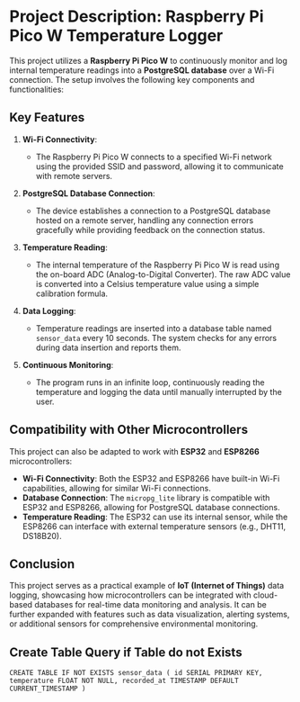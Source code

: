 # Project Description: Raspberry Pi Pico W Temperature Logger

This project utilizes a **Raspberry Pi Pico W** to continuously monitor and log internal temperature readings into a **PostgreSQL database** over a Wi-Fi connection. The setup involves the following key components and functionalities:

## Key Features

1. **Wi-Fi Connectivity**: 
   - The Raspberry Pi Pico W connects to a specified Wi-Fi network using the provided SSID and password, allowing it to communicate with remote servers.

2. **PostgreSQL Database Connection**: 
   - The device establishes a connection to a PostgreSQL database hosted on a remote server, handling any connection errors gracefully while providing feedback on the connection status.

3. **Temperature Reading**: 
   - The internal temperature of the Raspberry Pi Pico W is read using the on-board ADC (Analog-to-Digital Converter). The raw ADC value is converted into a Celsius temperature value using a simple calibration formula.

4. **Data Logging**: 
   - Temperature readings are inserted into a database table named `sensor_data` every 10 seconds. The system checks for any errors during data insertion and reports them.

5. **Continuous Monitoring**: 
   - The program runs in an infinite loop, continuously reading the temperature and logging the data until manually interrupted by the user.

## Compatibility with Other Microcontrollers

This project can also be adapted to work with **ESP32** and **ESP8266** microcontrollers:

- **Wi-Fi Connectivity**: Both the ESP32 and ESP8266 have built-in Wi-Fi capabilities, allowing for similar Wi-Fi connections.
- **Database Connection**: The `micropg_lite` library is compatible with ESP32 and ESP8266, allowing for PostgreSQL database connections.
- **Temperature Reading**: The ESP32 can use its internal sensor, while the ESP8266 can interface with external temperature sensors (e.g., DHT11, DS18B20).

## Conclusion

This project serves as a practical example of **IoT (Internet of Things)** data logging, showcasing how microcontrollers can be integrated with cloud-based databases for real-time data monitoring and analysis. It can be further expanded with features such as data visualization, alerting systems, or additional sensors for comprehensive environmental monitoring.

## Create Table Query if Table do not Exists
```
CREATE TABLE IF NOT EXISTS sensor_data ( id SERIAL PRIMARY KEY, temperature FLOAT NOT NULL, recorded_at TIMESTAMP DEFAULT CURRENT_TIMESTAMP )
```
